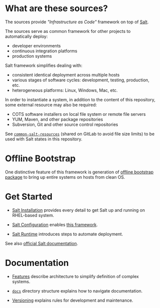 
# What are these sources? #

The sources provide _"Infrastructure as Code"_
framework on top of [Salt][1].

The sources serve as common framework for other projects to
automatically deploy:
*   developer environments
*   continuous integration platforms
*   production systems

Salt framework simplifies dealing with:
*   consistent identical deployment across multiple hosts
*   various stages of software cycles: development, testing, production, etc.
*   heterogeneous platforms: Linux, Windows, Mac, etc.

In order to instantiate a system, in addition to the content of this
repository, some external resource may also be required:
*   COTS software installers on local file system or remote file servers
*   YUM, Maven, and other package repositories
*   Subversion, Git and other source control repositories

See [`common-salt-resources`][2] (shared on GitLab to avoid file size limits)
to be used with Salt states in this repository.

# Offline Bootstrap #

One distinctive feature of this framework is generation of
[offline bootstrap package](docs/bootstrap) to bring up
entire systems on hosts from clean OS.

# Get Started #

*   [Salt Installation](docs/salt_installation.md)
    provides every detail to get Salt up and running
    on RHEL-based system.

*   [Salt Configuration](docs/salt_configuration.md)
    enables [this framework](docs/framework.md).

*   [Salt Runtime](docs/salt_runtime.md)
    introduces steps to automate deployment.

See also [official Salt documentation](http://docs.saltstack.com/en/latest/).

# Documentation #

*   [Features](docs/features.md)
    describe architecture to simplify definition of complex systems.

*   [`docs`](docs/readme.md)
    directory structure explains how to navigate documentation.

*   [Versioning](docs/versioning.md) explains rules for
    development and maintenance.

[1]: http://saltstack.com/
[2]: https://gitlab.com/uvsmtid/common-salt-resources/tree/develop

